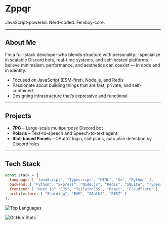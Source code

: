 # Zppqr

JavaScript-powered. Nerd-coded. Femboy-core.

---

## About Me

I'm a full-stack developer who blends structure with personality. I specialize in scalable Discord bots, real-time systems, and self-hosted platforms. I believe minimalism, performance, and aesthetics can coexist — in code and in identity.

- Focused on JavaScript (ESM-first), Node.js, and Redis
- Passionate about building things that are fast, private, and self-contained
- Designing infrastructure that’s expressive and functional

---

## Projects

- **7PG** – Large-scale multipurpose Discord bot
- **Polaris** – Text-to-speech and Speech-to-text agent
- **Slot-based Panels** – OAuth2 login, slot plans, auto plan detection by Discord roles

---

## Tech Stack

```js
const stack = {
  language: [ "JavaScript", "Typesricpt", "HTML", "Go", "Python" ],
  backend: [ "Python", "Express", "Node.js", "Redis", "SQLite", "Typesricpt" ],
  frontend: [ "Next.js" "EJS", "TailwindCSS", "React", "Cloudflare" ],
  architecture: [ "Sharding", "ESM", "OAuth2", "REST" ]
};
```

![Top Languages](https://github-readme-stats.vercel.app/api/top-langs/?username=RealZppqr&layout=compact&theme=transparent&hide_border=true)

![GitHub Stats](https://github-readme-stats.vercel.app/api?username=RealZppqr&show_icons=true&theme=transparent&hide_border=true)
